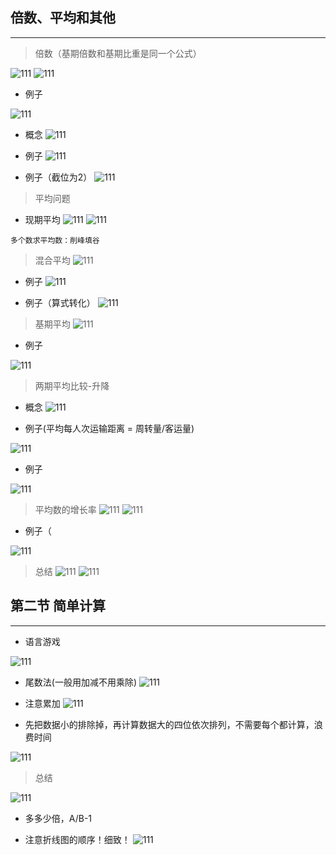 
## 倍数、平均和其他

-----

> 倍数（基期倍数和基期比重是同一个公式）

![111](../images/85.png)
![111](../images/89.png)

- 例子

![111](../images/86.png)

- 概念
![111](../images/87.png)

- 例子
![111](../images/88.png)

- 例子（截位为2）
![111](../images/90.png)

>  平均问题

- 现期平均
![111](../images/91.png)
![111](../images/92.png)

```
多个数求平均数：削峰填谷

```
> 混合平均
![111](../images/93.png)

- 例子
![111](../images/94.png)

- 例子（算式转化）
![111](../images/95.png)
> 基期平均
![111](../images/96.png)

- 例子

![111](../images/97.png)

> 两期平均比较-升降

- 概念
![111](../images/98.png)


- 例子(平均每人次运输距离 = 周转量/客运量)

![111](../images/99.png)


- 例子

![111](../images/100.png)



> 平均数的增长率
![111](../images/101.png)
![111](../images/102.png)
 

- 例子（

![111](../images/103.png)


> 总结
![111](../images/104.png)
![111](../images/105.png)


## 第二节 简单计算

-----

- 语言游戏

![111](../images/106.png)

- 尾数法(一般用加减不用乘除)
![111](../images/107.png)

- 注意累加
![111](../images/108.png)

- 先把数据小的排除掉，再计算数据大的四位依次排列，不需要每个都计算，浪费时间

![111](../images/109.png)



> 总结

![111](../images/110.png)

- 多多少倍，A/B-1

- 注意折线图的顺序！细致！
![111](../images/111.png)
